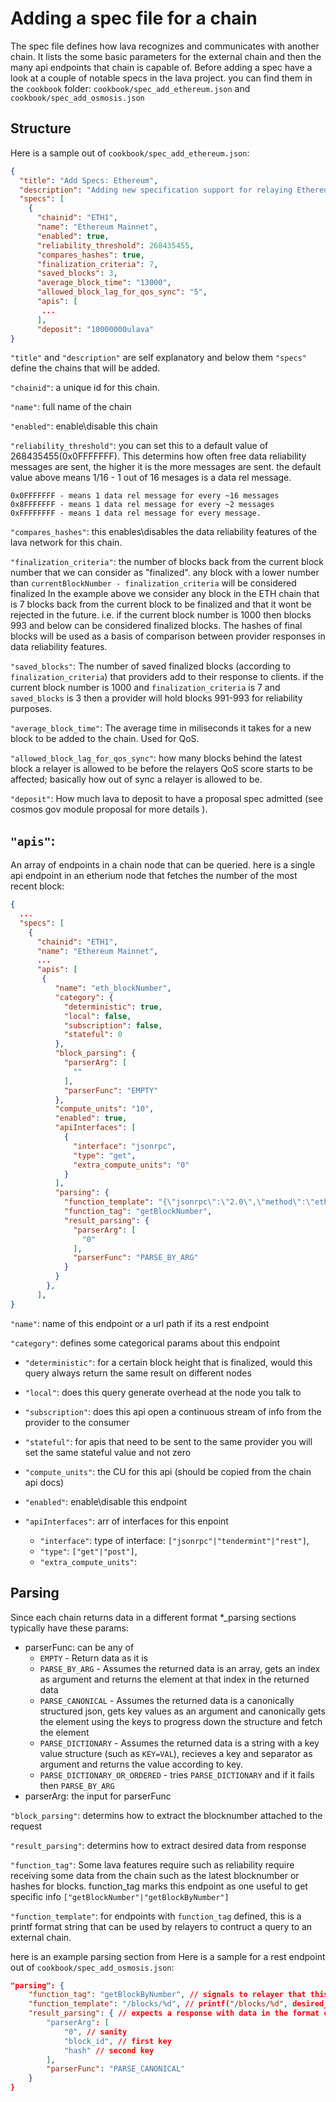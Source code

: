# Adding a spec file for a chain
 
The spec file defines how lava recognizes and communicates with another chain.
It lists the some basic parameters for the external chain and then the many api endpoints that chain is capable of.
Before adding a spec have a look at a couple of notable specs in the lava project. you can find them in the `cookbook` folder: `cookbook/spec_add_ethereum.json` and `cookbook/spec_add_osmosis.json`

## Structure
Here is a sample out of `cookbook/spec_add_ethereum.json`:

```json
{
  "title": "Add Specs: Ethereum", 
  "description": "Adding new specification support for relaying Ethereum data on Lava",
  "specs": [
    {
      "chainid": "ETH1",
      "name": "Ethereum Mainnet",
      "enabled": true,
      "reliability_threshold": 268435455,
      "compares_hashes": true,
      "finalization_criteria": 7,
      "saved_blocks": 3,
      "average_block_time": "13000",
      "allowed_block_lag_for_qos_sync": "5",
      "apis": [
       ...
      ],
      "deposit": "10000000ulava"
}
```

`"title"` and `"description"` are self explanatory and below them `"specs"` define the chains that will be added.

`"chainid"`:  a unique id for this chain.

`"name"`: full name of the chain

`"enabled"`: enable\disable this chain

`"reliability_threshold"`: you can set this to a default value of 268435455(0x0FFFFFFF). This determins how often free data reliability messages are sent, the higher it is the more messages are sent. the default value above means 1/16 - 1 out of 16 mesages is a data rel message. 

```
0x0FFFFFFF - means 1 data rel message for every ~16 messages 
0x8FFFFFFF - means 1 data rel message for every ~2 messages
0xFFFFFFFF - means 1 data rel message for every message.
```
`"compares_hashes"`: this enables\disables the data reliability features of the lava network for this chain. 

`"finalization_criteria"`: the number of blocks back from the current block number that we can consider as "finalized". any block with a lower number than `currentBlockNumber - finalization_criteria` will be considered finalized
In the example above we consider any block in the ETH chain that is 7 blocks back from the current block to be finalized and that it wont be rejected in the future. i.e. if the current block number is 1000 then blocks 993 and below can be considered finalized blocks.
The hashes of final blocks will be used as a basis of comparison between provider responses in data reliability features. 

`"saved_blocks"`: The number of saved finalized blocks (according to `finalization_criteria`)  that providers add to their response to clients. if the current block number is 1000 and `finalization_criteria` is 7 and `saved_blocks` is 3 then a provider will hold blocks 991-993 for reliability purposes.

`"average_block_time"`: The average time in miliseconds it takes for a new block to be added to the chain. Used for QoS.

`"allowed_block_lag_for_qos_sync"`: how many blocks behind the latest block a relayer is allowed to be before the relayers QoS score starts to be affected; basically how out of sync a relayer is allowed to be.

`"deposit"`: How much lava to deposit to have a proposal spec admitted (see cosmos gov module proposal for more details ).


## `"apis"`:

An array of endpoints in a chain node that can be queried.
here is a single api endpoint in an etherium node that fetches the number of the most recent block:

```json
{
  ...
  "specs": [
    {
      "chainid": "ETH1",
      "name": "Ethereum Mainnet",
      ...
      "apis": [
       {
          "name": "eth_blockNumber",
          "category": {
            "deterministic": true,
            "local": false,
            "subscription": false,
            "stateful": 0
          },
          "block_parsing": {
            "parserArg": [
              ""
            ],
            "parserFunc": "EMPTY"
          },
          "compute_units": "10",
          "enabled": true,
          "apiInterfaces": [
            {
              "interface": "jsonrpc",
              "type": "get",
              "extra_compute_units": "0"
            }
          ],
          "parsing": {
            "function_template": "{\"jsonrpc\":\"2.0\",\"method\":\"eth_blockNumber\",\"params\":[],\"id\":1}",
            "function_tag": "getBlockNumber",
            "result_parsing": {
              "parserArg": [
                "0"
              ],
              "parserFunc": "PARSE_BY_ARG"
            }
          }
        },
      ],
}
```

`"name"`: name of this endpoint or a url path if its a rest endpoint

`"category"`: defines some categorical params about this endpoint

 - `"deterministic"`:  for a certain block height that is finalized, would this query always return the same result on different nodes 
 - `"local"`: does this query generate overhead at the node you talk to
 - `"subscription"`: does this api open a continuous stream of info from the provider to the consumer 
 - `"stateful"`: for apis that need to be sent to the same provider you will set the same stateful value and not zero

- `"compute_units"`: the CU for this api (should be copied from the chain api docs)
- `"enabled"`: enable\disable this endpoint
- `"apiInterfaces"`: arr of interfaces for this enpoint
    - `"interface"`: type of interface: `["jsonrpc"|"tendermint"|"rest"]`,
    - `"type"`: `["get"|"post"]`,
    - `"extra_compute_units"`: 

## Parsing 
Since each chain returns data in a different format 
*_parsing sections typically have these params:
 - parserFunc: can be any of
    -  `EMPTY` - Return data as it is
    -  `PARSE_BY_ARG` - Assumes the returned data is an array, gets an index as argument and returns the element at that index in the returned data  
    -  `PARSE_CANONICAL` - Assumes the returned data is a canonically structured json, gets key values as an argument and canonically gets the element using the keys to progress down the structure and fetch the element
    -  `PARSE_DICTIONARY` - Assumes the returned data is a string with a key value structure (such as `KEY=VAL`), recieves a key and separator as argument and returns the value according to key.
    -  `PARSE_DICTIONARY_OR_ORDERED` - tries `PARSE_DICTIONARY` and if it fails then `PARSE_BY_ARG`
 - parserArg: the input for parserFunc
 

`"block_parsing"`: determins how to extract the blocknumber attached to the request

`"result_parsing"`: determins how to extract desired data from response

`"function_tag"`: Some lava features require such as reliability require receiving some data from the chain such as the latest blocknumber or hashes for blocks. function_tag marks this endpoint as one useful to get specific info `["getBlockNumber"|"getBlockByNumber"]`

`"function_template"`: for endpoints with `function_tag` defined, this is a printf format string that can be used by relayers to contruct a query to an external chain.

here is an example parsing section from Here is a sample for a rest endpoint out of `cookbook/spec_add_osmosis.json`:
```json
"parsing": {
    "function_tag": "getBlockByNumber", // signals to relayer that this endpoint can be used to query block info
    "function_template": "/blocks/%d", // printf("/blocks/%d", desired_block_num) should create a working rest query
    "result_parsing": { // expects a response with data in the format of  { "block_id": { "hash": <desired data> }}
        "parserArg": [
            "0", // sanity 
            "block_id", // first key
            "hash" // second key
        ],
        "parserFunc": "PARSE_CANONICAL"
    }
}
```

